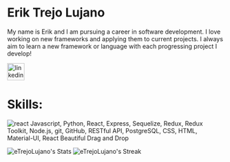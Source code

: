 # Erik Trejo Lujano

My name is Erik and I am pursuing a career in software development. I love working on new frameworks and applying them to current projects. I always aim to learn a new framework or language with each progressing project I develop!

[<img src='https://cdn.jsdelivr.net/npm/simple-icons@3.0.1/icons/linkedin.svg' alt='linkedin' height='40'>](https://www.linkedin.com/in/erik-trejo-lujano/)  

# Skills: 
![react](https://user-images.githubusercontent.com/85711028/235716306-3015cc81-0d7a-4c75-9657-92cd6ae05735.svg=250x250)
Javascript, Python, React, Express, Sequelize, Redux, Redux Toolkit, Node.js, git, GitHub, RESTful API, PostgreSQL, CSS, HTML, Material-UI, React Beautiful Drag and Drop

![eTrejoLujano's Stats](https://github-readme-stats.vercel.app/api?username=eTrejoLujano&theme=blueberry&show_icons=true&hide_border=true&count_private=true)
![eTrejoLujano's Streak](https://github-readme-streak-stats.herokuapp.com/?user=eTrejoLujano&theme=blueberry&hide_border=true)
